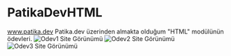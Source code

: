 # PatikaDevHTML
 www.patika.dev Patika.dev üzerinden almakta olduğum "HTML" modülünün ödevleri.
![Odev1 Site Görünümü](https://user-images.githubusercontent.com/76431780/163816532-8d55123b-e71a-4e01-aba9-7f51c3240a87.JPG)
![Odev2 Site Görünümü](https://user-images.githubusercontent.com/76431780/163816714-b2820e4e-fca6-4ebc-bf5f-6b930ce4f2a1.JPG)
![Odev3 Site Görünümü](https://user-images.githubusercontent.com/76431780/163816731-37277497-71b2-451f-aef3-4ca3f9ddc580.JPG)
